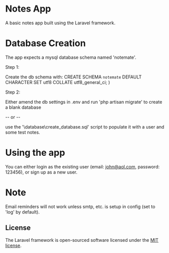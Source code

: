 # Notes App

A basic notes app built using the Laravel framework.

# Database Creation 

The app expects a mysql database schema named 'notemate'.

Step 1: 

Create the db schema with:
    CREATE SCHEMA `notemate` DEFAULT CHARACTER SET utf8 COLLATE utf8_general_ci; )

Step 2: 

Either amend the db settings in .env and run 'php artisan migrate' to create a blank database

-- or --

use the '\database\create_database.sql' script to populate it with a user and some test notes.

# Using the app

You can either login as the existing user (email: john@aol.com, password: 123456), or sign up as a new user.

# Note

Email reminders will not work unless smtp, etc. is setup in config (set to 'log' by default).

## License

The Laravel framework is open-sourced software licensed under the [MIT license](http://opensource.org/licenses/MIT).

